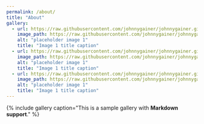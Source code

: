 ```yaml
---
permalink: /about/
title: "About"
gallery:
  - url: https://raw.githubusercontent.com/johnnygainer/johnnygainer.github.io/master/assets/images/JohnGai_JohnGai-R2-013-5.jpg
    image_path: https://raw.githubusercontent.com/johnnygainer/johnnygainer.github.io/master/assets/images/JohnGai_JohnGai-R2-013-5.jpg
    alt: "placeholder image 1"
    title: "Image 1 title caption"
  - url: https://raw.githubusercontent.com/johnnygainer/johnnygainer.github.io/master/assets/images/JohnGai_JohnGai-R2-035-16.jpg
    image_path: https://raw.githubusercontent.com/johnnygainer/johnnygainer.github.io/master/assets/images/JohnGai_JohnGai-R2-035-16.jpg
    alt: "placeholder image 1"
    title: "Image 1 title caption"
  - url: https://raw.githubusercontent.com/johnnygainer/johnnygainer.github.io/master/assets/images/JohnGai_JohnGai-R2-059-28.jpg
    image_path: https://raw.githubusercontent.com/johnnygainer/johnnygainer.github.io/master/assets/images/JohnGai_JohnGai-R2-059-28.jpg
    alt: "placeholder image 1"
    title: "Image 1 title caption"
---
```


{% include gallery caption="This is a sample gallery with **Markdown support**." %}
